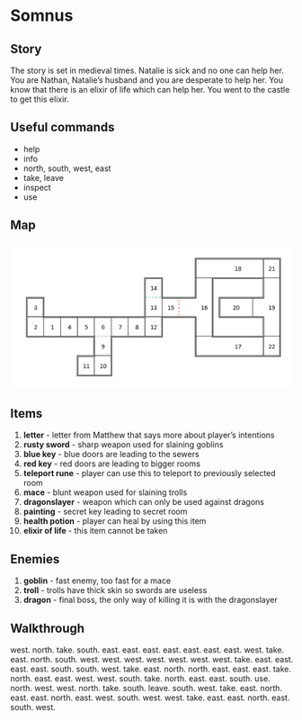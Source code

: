 # Somnus
## Story
The story is set in medieval times. Natalie is sick and no one can help her. You are Nathan, Natalie’s husband and you are desperate to help her. You know that there is an elixir of life which can help her. You went to the castle to get this elixir.
## Useful commands
* help
* info
* north, south, west, east
* take, leave
* inspect
* use
## Map
![Map of the castle](/img/map.png)
## Items
1. **letter** - letter from Matthew that says more about player’s intentions
2. **rusty sword** - sharp weapon used for slaining goblins
3. **blue key** - blue doors are leading to the sewers
4. **red key** - red doors are leading to bigger rooms
5. **teleport rune** - player can use this to teleport to previously selected room
6. **mace** - blunt weapon used for slaining trolls
7. **dragonslayer** - weapon which can only be used against dragons
8. **painting** - secret key leading to secret room
9. **health potion** - player can heal by using this item
10. **elixir of life** - this item cannot be taken
## Enemies
1. **goblin** - fast enemy, too fast for a mace
2. **troll** - trolls have thick skin so swords are useless
3. **dragon** - final boss, the only way of killing it is with the dragonslayer
## Walkthrough
west. north. take. south. east. east. east. east. east. east. east. west. take. east. north. south. west. west. west. west. west. west. west. take. east. east. east. east. south. south. west. take. east. north. north. east. east. east. take. north. east. east. west. west. south. take. north. east. east. south. use. north. west. west. north. take. south. leave. south. west. take. east. north. east. east. north. east. west. south. west. west. take. east. east. north. east. south. west. 
